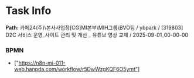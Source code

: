 # Task Info

**Path:** 카페24(주)\본사사업장\[CG]MI본부\MIH그룹\BVO팀 / ybpark / [319803] D2C 서비스 운영_사이트 관리 및 개선 _ 유튜브 영상 교체 / 2025-09-01_00-00-00

### BPMN
- ["https://n8n-mi-011-web.hanpda.com/workflow/r5DwWzgKQF6O5ymt"]

